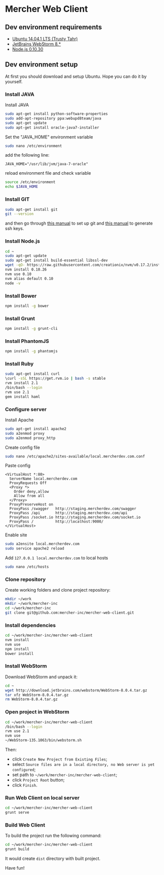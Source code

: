 Mercher Web Client
==================

## Dev environment requirements
* [Ubuntu 14.04.1 LTS (Trusty Tahr)](http://releases.ubuntu.com/14.04.1/)
* [JetBrains WebStorm 8.*](http://www.jetbrains.com/webstorm/download/)
* [Node.js 0.10.30](http://nodejs.org/download/)

## Dev environment setup
At first you should download and setup Ubuntu. Hope you can do it by yourself.

### Install JAVA
Install JAVA
```bash
sudo apt-get install python-software-properties
sudo add-apt-repository ppa:webupd8team/java
sudo apt-get update
sudo apt-get install oracle-java7-installer
```
Set the "JAVA_HOME" environment variable
```bash
sudo nano /etc/environment
```
add the following line:
```
JAVA_HOME="/usr/lib/jvm/java-7-oracle"
```
reload environment file and check variable
```bash
source /etc/environment
echo $JAVA_HOME
```

### Install GIT
```bash
sudo apt-get install git
git --version
```
and then go through [this manual](https://help.github.com/articles/set-up-git#setting-up-git) to set up git and [this manual](https://help.github.com/articles/generating-ssh-keys) to generate ssh keys.

### Install Node.js
```bash
cd ~
sudo apt-get update
sudo apt-get install build-essential libssl-dev
wget -qO- https://raw.githubusercontent.com/creationix/nvm/v0.17.2/install.sh | bash
nvm install 0.10.26
nvm use 0.10
nvm alias default 0.10
node -v
```

### Install Bower
```bash
npm install -g bower
```

### Install Grunt
```bash
npm install -g grunt-cli
```

### Install PhantomJS
```bash
npm install -g phantomjs
```

### Install Ruby
```bash
sudo apt-get install curl
\curl -sSL https://get.rvm.io | bash -s stable
rvm install 2.1
/bin/bash --login
rvm use 2.1
gem install haml
```

### Configure server
Install Apache
```bash
sudo apt-get install apache2
sudo a2enmod proxy
sudo a2enmod proxy_http
```
Create config file
```bash
sudo nano /etc/apache2/sites-available/local.mercherdev.com.conf
```
Paste config
```
<VirtualHost *:80>
  ServerName local.mercherdev.com
  ProxyRequests Off
  <Proxy *>
    Order deny,allow
    Allow from all
  </Proxy>
  ProxyPreserveHost on
  ProxyPass /swagger   http://staging.mercherdev.com/swagger
  ProxyPass /api       http://staging.mercherdev.com/api
  ProxyPass /socket.io http://staging.mercherdev.com/socket.io
  ProxyPass /          http://localhost:9000/
</VirtualHost>
```
Enable site
```bash
sudo a2ensite local.mercherdev.com
sudo service apache2 reload
```
Add `127.0.0.1 local.mercherdev.com` to local hosts
```bash
sudo nano /etc/hosts
```

### Clone repository
Create working folders and clone project repository:
```bash
mkdir ~/work
mkdir ~/work/mercher-inc
cd ~/work/mercher-inc
git clone git@github.com:mercher-inc/mercher-web-client.git
```

### Install dependencies
```bash
cd ~/work/mercher-inc/mercher-web-client
nvm install
nvm use
npm install
bower install
```

### Install WebStorm
Download WebStorm and unpack it:
```bash
cd ~
wget http://download.jetbrains.com/webstorm/WebStorm-8.0.4.tar.gz
tar xfz WebStorm-8.0.4.tar.gz
rm WebStorm-8.0.4.tar.gz
```

### Open project in WebStorm
```bash
cd ~/work/mercher-inc/mercher-web-client
/bin/bash --login
rvm use 2.1
nvm use
~/WebStorm-135.1063/bin/webstorm.sh
```
Then:
* click `Create New Project from Existing Files`;
* select `Source files are in a local directory, no Web server is yet configured`;
* set path to `~/work/mercher-inc/mercher-web-client`;
* click `Project Root` button;
* click `Finish`.

### Run Web Client on local server
```bash
cd ~/work/mercher-inc/mercher-web-client
grunt serve
```

### Build Web Client
To build the project run the following command:
```bash
cd ~/work/mercher-inc/mercher-web-client
grunt build
```
It would create `dist` directory with built project.

Have fun!
